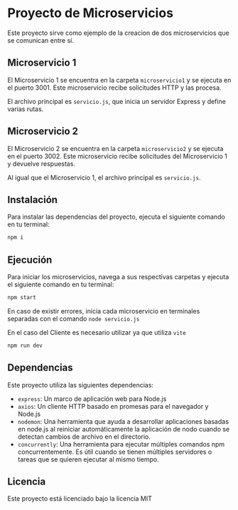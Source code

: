 # Proyecto de Microservicios

Este proyecto sirve como ejemplo de la creacion de dos microservicios que se comunican entre sí.

## Microservicio 1

El Microservicio 1 se encuentra en la carpeta `microservicio1` y se ejecuta en el puerto 3001. Este microservicio recibe solicitudes HTTP y las procesa.

El archivo principal es `servicio.js`, que inicia un servidor Express y define varias rutas.

## Microservicio 2

El Microservicio 2 se encuentra en la carpeta `microservicio2` y se ejecuta en el puerto 3002. Este microservicio recibe solicitudes del Microservicio 1 y devuelve respuestas.

Al igual que el Microservicio 1, el archivo principal es `servicio.js`.

## Instalación

Para instalar las dependencias del proyecto, ejecuta el siguiente comando en tu terminal:

```bash
npm i
```

## Ejecución

Para iniciar los microservicios, navega a sus respectivas carpetas y ejecuta el siguiente comando en tu terminal:

```bash
npm start
```
En caso de existir errores, inicia cada microservicio en terminales separadas con el comando `node servicio.js`

En el caso del Cliente es necesario utilizar ya que utiliza `vite`

```bash
npm run dev
```

## Dependencias

Este proyecto utiliza las siguientes dependencias:

- `express`: Un marco de aplicación web para Node.js
- `axios`: Un cliente HTTP basado en promesas para el navegador y Node.js
- `nodemon`: Una herramienta que ayuda a desarrollar aplicaciones basadas en node.js al reiniciar automáticamente la aplicación de nodo cuando se detectan cambios de archivo en el directorio.
- `concurrently`: Una herramienta para ejecutar múltiples comandos npm concurrentemente. Es útil cuando se tienen múltiples servidores o tareas que se quieren ejecutar al mismo tiempo.

## Licencia

Este proyecto está licenciado bajo la licencia MIT